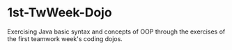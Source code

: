 # 1st-TwWeek-Dojo
Exercising Java basic syntax and concepts of OOP through the exercises of the first teamwork week's coding dojos.
